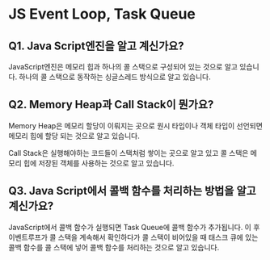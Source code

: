 # JS Event Loop, Task Queue

## Q1. Java Script엔진을 알고 계신가요?
JavaScript엔진은 메모리 힙과 하나의 콜 스택으로 구성되어 있는 것으로 알고 있습니다. 하나의 콜 스택으로 동작하는 싱글스레드 방식으로 알고 있습니다.

## Q2. Memory Heap과 Call Stack이 뭔가요?
Memory Heap은 메모리 할당이 이뤄지는 곳으로 원시 타입이나 객체 타입이 선언되면 메모리 힙에 할당 되는 것으로 알고 있습니다.

Call Stack은 실행해야하는 코드들이 스택처럼 쌓이는 곳으로 알고 있고 콜 스택은 메모리 힙에 저장된 객체를 사용하는 것으로 알고 있습니다.

## Q3. Java Script에서 콜백 함수를 처리하는 방법을 알고 계신가요?
JavaScript에서 콜백 함수가 실행되면 Task Queue에 콜백 함수가 추가됩니다. 이 후 이벤트루프가 콜 스택을 계속해서 확인하다가 콜 스택이 비어있을 때 태스크 큐에 있는 콜백 함수를 콜 스택에 넣어 콜백 함수를 처리하는 것으로 알고 있습니다.